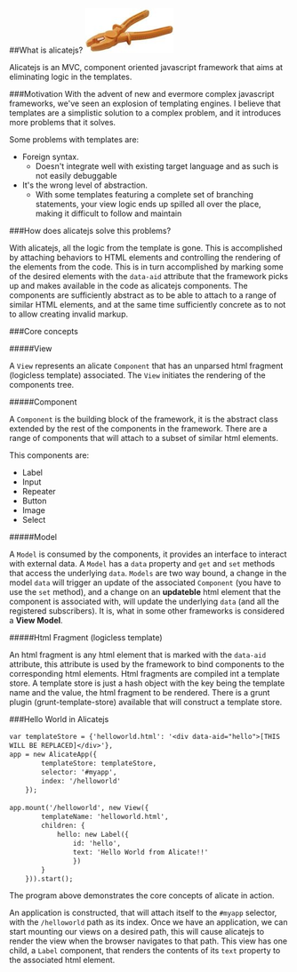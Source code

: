 ##What is alicatejs?
![alicatejs](logo.jpg)


Alicatejs is an MVC, component oriented javascript framework that aims at eliminating logic in the templates.

###Motivation
With the advent of new and evermore complex javascript frameworks, we've seen an explosion of templating engines. I believe
that templates are a simplistic solution to a complex problem, and it introduces more problems that it solves.

Some problems with templates are:
- Foreign syntax.
    - Doesn't integrate well with existing target language and as such is not easily debuggable
- It's the wrong level of abstraction.
    - With some templates featuring a complete set of branching statements,
      your view logic ends up spilled all over the place, making it difficult to
      follow and maintain

###How does alicatejs solve this problems?

With alicatejs, all the logic from the template is gone. This is accomplished by attaching behaviors to HTML elements
and controlling the rendering of the elements from the code. This is in turn accomplished by marking some of the desired elements with
the `data-aid` attribute that the framework picks up and makes available in the code as alicatejs components. The components are sufficiently
abstract as to be able to attach to a range of similar HTML elements, and at the same time sufficiently concrete as to
not to allow creating invalid markup.

###Core concepts

#####View

A `View` represents an alicate `Component` that has an unparsed html fragment (logicless template) associated. The `View` initiates the rendering of the components tree.

#####Component

A `Component` is the building block of the framework, it is the abstract class extended by the rest of the components in the framework. There are a range of components that will attach to a subset of similar html elements.

This components are:

* Label
* Input
* Repeater
* Button
* Image
* Select

#####Model

A `Model` is consumed by the components, it provides an interface to interact with external data. A `Model` has a `data` property and `get` and `set` methods that access the underlying `data`. `Models` are two way bound, a change in the model `data` will trigger an update of the associated `Component` (you have to use the `set` method),  and a change on an __updateble__ html element that the component is associated with, will update the underlying `data` (and all the registered subscribers). It is, what in some other frameworks is considered a **View Model**.

#####Html Fragment (logicless template)

An html fragment is any html element that is marked with the `data-aid` attribute, this attribute is used by the framework to bind components to the corresponding html elements. Html fragments are compiled int a template store. A template store is just a hash object with the key being the template name and the value, the html fragment to be rendered. There is a grunt plugin (grunt-template-store) available that will construct a template store.

###Hello World in Alicatejs

```
var templateStore = {'helloworld.html': '<div data-aid="hello">[THIS WILL BE REPLACED]</div>'},
app = new AlicateApp({
        templateStore: templateStore,
        selector: '#myapp',
        index: '/helloworld'
    });

app.mount('/helloworld', new View({
        templateName: 'helloworld.html',
        children: {
            hello: new Label({
                id: 'hello',
                text: 'Hello World from Alicate!!'
                })
        }
    })).start();
```
The program above demonstrates the core concepts of alicate in action.

An application is constructed, that will attach itself to the `#myapp` selector, with the `/helloworld` path as its index. Once we have an application, we can start mounting our views on a desired path, this will cause alicatejs to render the view when the browser navigates to that path. This view has one child, a `Label` component, that renders the contents of its `text` property to the associated html element.  
